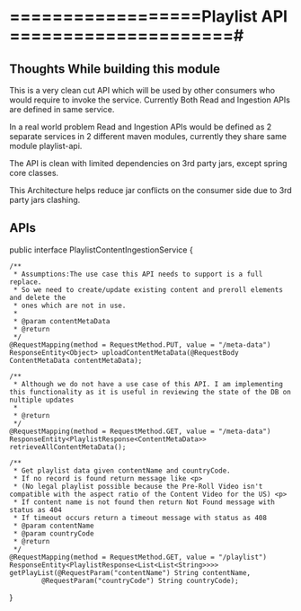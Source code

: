 # ==================Playlist API =====================#

## Thoughts While building this module ##
This is a very clean cut API which will be used by other consumers who would require to invoke the service. Currently Both Read and Ingestion APIs are defined in same service.

In a real world problem Read and Ingestion APIs would be defined as 2 separate services in 2 different maven modules, currently they share same module playlist-api. 

The API is clean with limited dependencies on 3rd party jars, except spring core classes.

This Architecture helps reduce jar conflicts on the consumer side due to 3rd party jars clashing.

## APIs ##


public interface PlaylistContentIngestionService {

	/**
	 * Assumptions:The use case this API needs to support is a full replace. 
	 * So we need to create/update existing content and preroll elements and delete the
	 * ones which are not in use.
	 * 
	 * @param contentMetaData
	 * @return
	 */
	@RequestMapping(method = RequestMethod.PUT, value = "/meta-data")
	ResponseEntity<Object> uploadContentMetaData(@RequestBody ContentMetaData contentMetaData);

	/**
	 * Although we do not have a use case of this API. I am implementing this functionality as it is useful in reviewing the state of the DB on nultiple updates
	 * 
	 * @return
	 */
	@RequestMapping(method = RequestMethod.GET, value = "/meta-data")
	ResponseEntity<PlaylistResponse<ContentMetaData>> retrieveAllContentMetaData();

	/**
	 * Get playlist data given contentName and countryCode.
	 * If no record is found return message like <p>
	 * (No legal playlist possible because the Pre-Roll Video isn't compatible with the aspect ratio of the Content Video for the US) <p>
	 * If content name is not found then return Not Found message with status as 404 
	 * If timeout occurs return a timeout message with status as 408
	 * @param contentName
	 * @param countryCode
	 * @return
	 */
	@RequestMapping(method = RequestMethod.GET, value = "/playlist")
	ResponseEntity<PlaylistResponse<List<List<String>>>> getPlayList(@RequestParam("contentName") String contentName,
			@RequestParam("countryCode") String countryCode);
}
